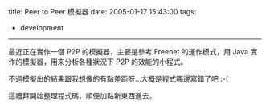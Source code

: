 title: Peer to Peer 模擬器
date: 2005-01-17 15:43:00
tags: 
- development
---

最近正在實作一個 P2P 的模擬器，主要是參考 Freenet 的運作模式，用 Java 實作的模擬器，用來分析各種狀況下 P2P 的效能的小程式。

不過模擬出的結果跟我想像的有點差距呀…大概是程式哪邊寫錯了吧 :-(

這禮拜開始整理程式碼，順便加點新東西進去。